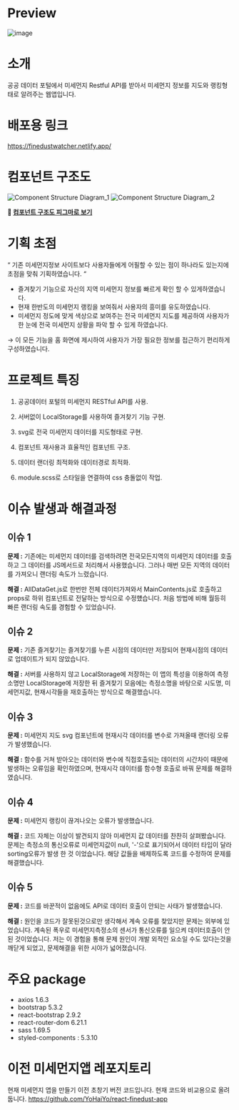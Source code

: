 # Preview 
![image](https://github.com/YoHaiYo/react-finedust-app-rebuild/assets/124754510/f69a50da-b968-4362-912a-a673df19d5fd)

# 소개 
공공 데이터 포털에서 미세먼지 Restful API를 받아서 미세먼지 정보를 지도와 랭킹형태로 알려주는 웹앱입니다. 

# 배포용 링크
https://finedustwatcher.netlify.app/

# 컴포넌트 구조도
![Component Structure Diagram_1](https://github.com/YoHaiYo/react-finedust-app-rebuild/assets/124754510/e65ed07d-57e6-4f08-9e6e-0967a8a128f4)
![Component Structure Diagram_2](https://github.com/YoHaiYo/react-finedust-app-rebuild/assets/124754510/25098113-8c21-4c77-beae-db615aef26d8)

**🔗 [컴포넌트 구조도 피그마로 보기](https://www.figma.com/file/rF9sTVbtEz1jCzYoI0nN0y/FineDust-Watcher?type=design&node-id=0-1&mode=design)**

# 기획 초점
“ 기존 미세먼지정보 사이트보다 사용자들에게 어필할 수 있는 점이 하나라도 있는지에 초점을 맞춰 기획하였습니다. “
- 즐겨찾기 기능으로 자신의 지역 미세먼지 정보를 빠르게 확인 할 수 있게하였습니다.
- 현재 한반도의 미세먼지 랭킹을 보여줘서 사용자의 흥미를 유도하였습니다.
- 미세먼지 정도에 맞게 색상으로 보여주는 전국 미세먼지 지도를 제공하여 사용자가 한 눈에 전국 미세먼지 상황을 파악 할 수 있게 하였습니다.

→ 이 모든 기능을 홈 화면에 제시하여 사용자가 가장 필요한 정보를 접근하기 편리하게 구성하였습니다.

# 프로젝트 특징
1. 공공데이터 포털의 미세먼지 RESTful API를 사용.

2. 서버없이 LocalStorage를 사용하여 즐겨찾기 기능 구현.

3. svg로 전국 미세먼지 데이터를 지도형태로 구현.

4. 컴포넌트 재사용과 효율적인 컴포넌트 구조.

5. 데이터 랜더링 최적화와 데이터경로 최적화.

6. module.scss로 스타일을 연결하여 css 충돌없이 작업.

# 이슈 발생과 해결과정
## 이슈 1 
**문제 :** 기존에는 미세먼지 데이터를 검색하려면 전국모든지역의 미세먼지 데이터를 호출하고 그 데이터를 JS메서드로 처리해서 사용했습니다. 
그러나 매번 모든 지역의 데이터를 가져오니 랜더링 속도가 느렸습니다.

**해결 :** AllDataGet.js로 한번만 전체 데이터가져와서 MainContents.js로 호출하고 props로 하위 컴포넌트로 전달하는 방식으로 수정헀습니다.
처음 방법에 비해 월등히 빠른 랜더링 속도를 경험할 수 있었습니다.

## 이슈 2 
**문제 :** 기존 즐겨찾기는 즐겨찾기를 누른 시점의 데이터만 저장되어 현재시점의 데이터로 업데이트가 되지 않았습니다.

**해결 :** 서버를 사용하지 않고 LocalStorage에 저장하는 이 앱의 특성을 이용하여 측정소명만 LocalStorage에 저장한 뒤 즐겨찾기 모음에는
측정소명을 바탕으로 시도명, 미세먼지값, 현재시각들을 재호출하는 방식으로 해결했습니다.

## 이슈 3 
**문제 :** 미세먼지 지도 svg 컴포넌트에 현재시각 데이터를 변수로 가져올때 랜더링 오류가 발생했습니다.

**해결 :**
함수를 거쳐 받아오는 데이터와 변수에 직접호출되는 데이터의 시간차이 때문에 발생하는 오류임을 확인하였으며, 현재시각 데이터를 
함수형 호출로 바꿔 문제를 해결하였습니다.

## 이슈 4 
**문제 :** 미세먼지 랭킹이 끊겨나오는 오류가 발생했습니다.

**해결 :** 코드 자체는 이상이 발견되지 않아 미세먼지 값 데이터를 찬찬히 살펴봤습니다. 문제는 측정소의 통신오류로 미세먼지값이 null, '-'으로 
표기되어서 데이터 타입이 달라 sorting오류가 발생 한 것 이었습니다. 해당 값들을 배제하도록 코드를 수정하여 문제를 해결했습니다.

## 이슈 5
**문제 :** 코드를 바꾼적이 없음에도 API로 데이터 호출이 안되는 사태가 발생했습니다.

**해결 :** 원인을 코드가 잘못된것으로만 생각해서 계속 오류를 찾았지만 문제는 외부에 있었습니다. 
계속된 폭우로 미세먼지측정소의 센서가 통신오류를 일으켜 데이터호출이 안된 것이었습니다. 
저는 이 경험을 통해 문제 원인이 개발 외적인 요소일 수도 있다는것을 깨닫게 되었고, 문제해결을 위한 시야가 넓어졌습니다.

# 주요 package
- axios 1.6.3
- bootstrap 5.3.2
- react-bootstrap 2.9.2
- react-router-dom 6.21.1
- sass 1.69.5
- styled-components : 5.3.10

# 이전 미세먼지앱 레포지토리
현재 미세먼지 앱을 만들기 이전 초창기 버전 코드입니다.
현재 코드와 비교용으로 올려둡니다.
https://github.com/YoHaiYo/react-finedust-app
